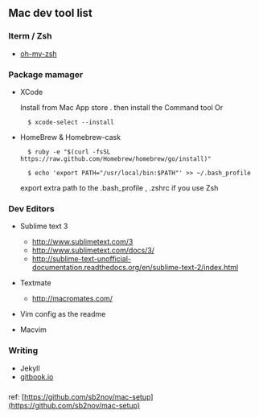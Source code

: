 ## Mac dev tool list

### Iterm / Zsh
- [oh-my-zsh](https://github.com/robbyrussell/oh-my-zsh/)

### Package mamager
- XCode  

  Install from Mac App store .
  then  install the Command tool 
  Or
  
  ```shell
    $ xcode-select --install
  ```
  
- HomeBrew & Homebrew-cask

  ```shell
    $ ruby -e "$(curl -fsSL https://raw.github.com/Homebrew/homebrew/go/install)"
  ```
  
  ``` shell
    $ echo 'export PATH="/usr/local/bin:$PATH"' >> ~/.bash_profile
  ```
  
  export extra path to the .bash_profile , .zshrc if you use Zsh
  
### Dev Editors
- Sublime text 3
  - http://www.sublimetext.com/3
  - http://www.sublimetext.com/docs/3/
  - http://sublime-text-unofficial-documentation.readthedocs.org/en/sublime-text-2/index.html

- Textmate
  - http://macromates.com/
  
- Vim
  config as the readme 
  
- Macvim


### Writing
-  Jekyll 
-  [gitbook.io](http://gitbook.io)

### 

ref: [https://github.com/sb2nov/mac-setup](https://github.com/sb2nov/mac-setup)

